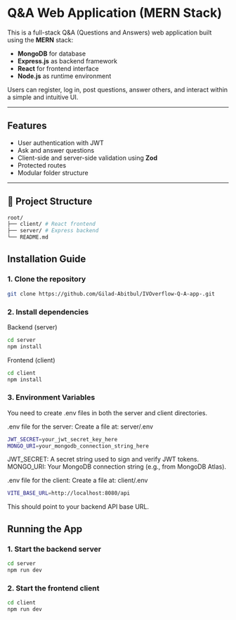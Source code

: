 # Q&A Web Application (MERN Stack)

This is a full-stack Q&A (Questions and Answers) web application built using the **MERN** stack:
- **MongoDB** for database
- **Express.js** as backend framework
- **React** for frontend interface
- **Node.js** as runtime environment

Users can register, log in, post questions, answer others, and interact within a simple and intuitive UI.

---

## Features

- User authentication with JWT
- Ask and answer questions
- Client-side and server-side validation using **Zod**
- Protected routes
- Modular folder structure

---

## 📁 Project Structure
```bash
root/
├── client/ # React frontend
├── server/ # Express backend
└── README.md
```

## Installation Guide

### 1. Clone the repository

```bash
git clone https://github.com/Gilad-Abitbul/IVOverflow-Q-A-app-.git
```

### 2. Install dependencies
Backend (server)
```bash
cd server
npm install
```
Frontend (client)
```bash
cd client
npm install
```

### 3. Environment Variables

You need to create .env files in both the server and client directories.

.env file for the server:
Create a file at: server/.env
```bash
JWT_SECRET=your_jwt_secret_key_here
MONGO_URI=your_mongodb_connection_string_here
```
JWT_SECRET: A secret string used to sign and verify JWT tokens.
MONGO_URI: Your MongoDB connection string (e.g., from MongoDB Atlas).

.env file for the client:
Create a file at: client/.env
```bash
VITE_BASE_URL=http://localhost:8080/api
```
This should point to your backend API base URL.

## Running the App
### 1. Start the backend server
```bash
cd server
npm run dev
```

### 2. Start the frontend client
```bash
cd client
npm run dev
```
